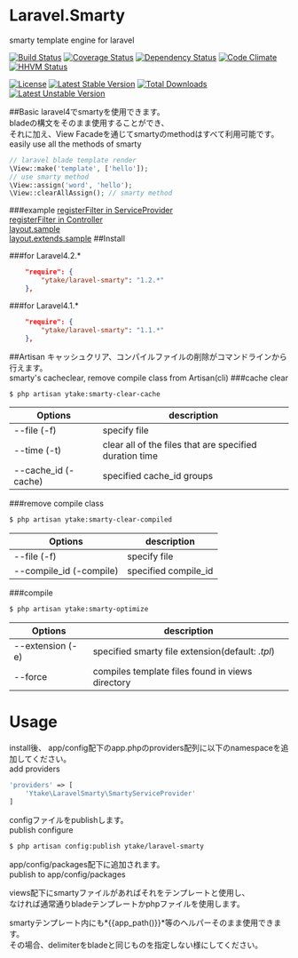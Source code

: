 Laravel.Smarty
==============
smarty template engine for laravel

[![Build Status](https://travis-ci.org/ytake/Laravel.Smarty.svg?branch=master)](https://travis-ci.org/ytake/Laravel.Smarty)
[![Coverage Status](https://coveralls.io/repos/ytake/Laravel.Smarty/badge.png?branch=master)](https://coveralls.io/r/ytake/Laravel.Smarty?branch=develop)
[![Dependency Status](https://www.versioneye.com/user/projects/541bfc296936193b68000060/badge.svg?style=flat)](https://www.versioneye.com/user/projects/541bfc296936193b68000060)
[![Code Climate](https://codeclimate.com/github/ytake/Laravel.Smarty/badges/gpa.svg)](https://codeclimate.com/github/ytake/Laravel.Smarty)
[![HHVM Status](http://hhvm.h4cc.de/badge/ytake/laravel-smarty.svg)](http://hhvm.h4cc.de/package/ytake/laravel-smarty)  

[![License](https://poser.pugx.org/ytake/laravel-smarty/license.svg)](https://packagist.org/packages/ytake/laravel-smarty)
[![Latest Stable Version](https://poser.pugx.org/ytake/laravel-smarty/v/stable.svg)](https://packagist.org/packages/ytake/laravel-smarty)
[![Total Downloads](https://poser.pugx.org/ytake/laravel-smarty/downloads.svg)](https://packagist.org/packages/ytake/laravel-smarty)
[![Latest Unstable Version](https://poser.pugx.org/ytake/laravel-smarty/v/unstable.svg)](https://packagist.org/packages/ytake/laravel-smarty)

##Basic
laravel4でsmartyを使用できます。  
bladeの構文をそのまま使用することができ、  
それに加え、View Facadeを通じてsmartyのmethodはすべて利用可能です。  
easily use all the methods of smarty  

```php
// laravel blade template render
\View::make('template', ['hello']);
// use smarty method
\View::assign('word', 'hello');  
\View::clearAllAssign(); // smarty method
```

###example
[registerFilter in ServiceProvider](https://gist.github.com/ytake/e8c834e88473ea3f10e7)  
[registerFilter in Controller](https://gist.github.com/ytake/1a6f1d5312b552bc83ff)  
[layout.sample](https://gist.github.com/ytake/11345539)  
[layout.extends.sample](https://gist.github.com/ytake/11345614)
##Install

###for Laravel4.2.*
```json
    "require": {
        "ytake/laravel-smarty": "1.2.*"
    },
```
###for Laravel4.1.*
```json
    "require": {
        "ytake/laravel-smarty": "1.1.*"
    },
```

##Artisan
キャッシュクリア、コンパイルファイルの削除がコマンドラインから行えます。  
smarty's cacheclear, remove compile class from Artisan(cli)
###cache clear
```bash
$ php artisan ytake:smarty-clear-cache
```

| Options  | description |
| ------------- | ------------- |
| --file (-f) | specify file |
| --time (-t) | clear all of the files that are specified duration time |
| --cache_id (-cache) | specified cache_id groups |

###remove compile class
```bash
$ php artisan ytake:smarty-clear-compiled
```

| Options  | description |
| ------------- | ------------- |
| --file (-f) | specify file |
| --compile_id (-compile) | specified compile_id |

###compile
```bash
$ php artisan ytake:smarty-optimize
```
| Options  | description |
| ------------- | ------------- |
| --extension (-e) | specified smarty file extension(default: *.tpl*) |
| --force | compiles template files found in views directory  |

Usage
==================

install後、
app/config配下のapp.phpのproviders配列に以下のnamespaceを追加してください。  
add providers
```php
'providers' => [
    'Ytake\LaravelSmarty\SmartyServiceProvider'
]
```

configファイルをpublishします。  
publish configure
```bash
$ php artisan config:publish ytake/laravel-smarty
```
app/config/packages配下に追加されます。  
publish to app/config/packages


views配下にsmartyファイルがあればそれをテンプレートと使用し、  
なければ通常通りbladeテンプレートかphpファイルを使用します。  

smartyテンプレート内にも*{{app_path()}}*等のヘルパーそのまま使用できます。  
その場合、delimiterをbladeと同じものを指定しない様にしてください。  
